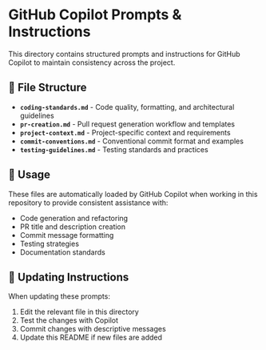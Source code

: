 # GitHub Copilot Prompts & Instructions

This directory contains structured prompts and instructions for GitHub Copilot to maintain consistency across the project.

## 📁 File Structure

- **`coding-standards.md`** - Code quality, formatting, and architectural guidelines
- **`pr-creation.md`** - Pull request generation workflow and templates
- **`project-context.md`** - Project-specific context and requirements
- **`commit-conventions.md`** - Conventional commit format and examples
- **`testing-guidelines.md`** - Testing standards and practices

## 🎯 Usage

These files are automatically loaded by GitHub Copilot when working in this repository to provide consistent assistance with:

- Code generation and refactoring
- PR title and description creation
- Commit message formatting
- Testing strategies
- Documentation standards

## 🔧 Updating Instructions

When updating these prompts:

1. Edit the relevant file in this directory
2. Test the changes with Copilot
3. Commit changes with descriptive messages
4. Update this README if new files are added
